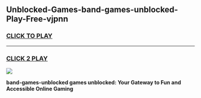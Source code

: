 
## Unblocked-Games-band-games-unblocked-Play-Free-vjpnn
<h3>
<a href="https://premium76.site?title=band-games-unblocked&ref=10A">CLICK TO PLAY</a></h3>
<hr>

<h3>
<a href="https://premium76.site?title=band-games-unblocked&ref=10A">CLICK 2 PLAY</a>
  
</h3>

<a href="https://premium76.site?title=band-games-unblocked&ref=10A"><img src="https://clearcache.store/games.png"></a>


**band-games-unblocked games unblocked: Your Gateway to Fun and Accessible Online Gaming**
